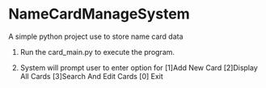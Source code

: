 # NameCardManageSystem
A simple python project use to store name card data

1. Run the card_main.py to execute the program.

2. System will prompt user to enter option for 
   [1]Add New Card [2]Display All Cards [3]Search And Edit Cards [0] Exit
